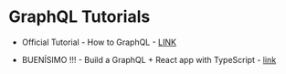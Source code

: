 # GraphQL Tutorials

- Official Tutorial - How to GraphQL - [LINK](https://www.howtographql.com/)

- BUENÍSIMO !!! - Build a GraphQL + React app with TypeScript - [link](https://blog.logrocket.com/build-a-graphql-react-app-with-typescript/)
